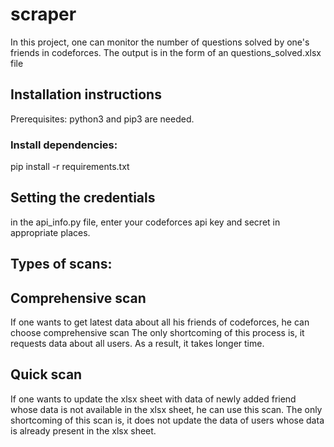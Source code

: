 # scraper
In this project, one can monitor the number of questions solved by one's friends in codeforces.
The output is in the form of an questions_solved.xlsx file

## Installation instructions
Prerequisites: python3 and pip3 are needed.

### Install dependencies:
pip install -r requirements.txt

## Setting the credentials
in the api_info.py file, enter your codeforces api key and secret in appropriate places.

## Types of scans:
## Comprehensive scan
If one wants to get latest data about all his friends of codeforces, he can choose comprehensive scan
The only shortcoming of this process is, it requests data about all users. As a result, it takes longer time.

## Quick scan
If one wants to update the xlsx sheet with data of newly added friend whose data is not available in the xlsx sheet, he can use this scan.
The only shortcoming of this scan is, it does not update the data of users whose data is already present in the xlsx sheet.

